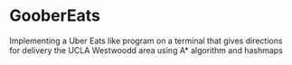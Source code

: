 # GooberEats
Implementing a Uber Eats like program on a terminal that gives directions for delivery the UCLA Westwoodd area using A* algorithm and hashmaps 
